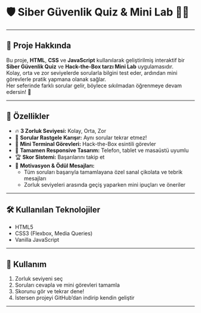 # 🛡️ Siber Güvenlik Quiz & Mini Lab 🕵️‍♂️

---

## 🚀 Proje Hakkında

Bu proje, **HTML**, **CSS** ve **JavaScript** kullanılarak geliştirilmiş interaktif bir **Siber Güvenlik Quiz** ve **Hack-the-Box tarzı Mini Lab** uygulamasıdır.  
Kolay, orta ve zor seviyelerde sorularla bilgini test eder, ardından mini görevlerle pratik yapmana olanak sağlar.  
Her seferinde farklı sorular gelir, böylece sıkılmadan öğrenmeye devam edersin! 🎉

---

## 🎯 Özellikler

- 🔥 **3 Zorluk Seviyesi:** Kolay, Orta, Zor  
- 🔄 **Sorular Rastgele Karışır:** Aynı sorular tekrar etmez!  
- 🧩 **Mini Terminal Görevleri:** Hack-the-Box esintili görevler  
- 📱 **Tamamen Responsive Tasarım:** Telefon, tablet ve masaüstü uyumlu  
- 🏆 **Skor Sistemi:** Başarılarını takip et  
- 🎁 **Motivasyon & Ödül Mesajları:**  
  - Tüm soruları başarıyla tamamlayana özel sanal çikolata ve tebrik mesajları  
  - Zorluk seviyeleri arasında geçiş yaparken mini ipuçları ve öneriler  

---

## 🛠️ Kullanılan Teknolojiler

- HTML5  
- CSS3 (Flexbox, Media Queries)  
- Vanilla JavaScript  

---

## 🚦 Kullanım

1. Zorluk seviyeni seç  
2. Soruları cevapla ve mini görevleri tamamla  
3. Skorunu gör ve tekrar dene!  
4. İstersen projeyi GitHub’dan indirip kendin geliştir

---

